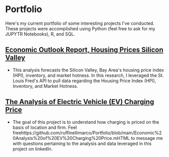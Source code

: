 # Portfolio
Here's my current portfolio of some interesting projects I've conducted. These projects were accomplished using Python (feel free to ask for my JUPYTR Notebooks), R, and SQL. 

## [Economic Outlook Report, Housing Prices Silicon Valley](https://github.com/ruffinellimarco/Portfolio/blob/main/Economic%20Outlook%20Report%2C%20Housing%20Prices%20Silicon%20Valley.mhtml)
* This analysis forecasts the Silicon Valley, Bay Area's housing price index (HPI), inventory, and market hotness. In this research, I leveraged the St. Louis Fred's API to pull data regarding the Housing Price Index (HPI), Inventory, and Market Hotness. 

## [The Analysis of Electric Vehicle (EV) Charging Price](https://github.com/ruffinellimarco/Portfolio/blob/main/Economic%20Analysis%20of%20EV%20Charging%20Price.mHTML)
* The goal of this project is to understand how charging is priced on the basis of location and firm. Feel freehttps://github.com/ruffinellimarco/Portfolio/blob/main/Economic%20Analysis%20of%20EV%20Charging%20Price.mHTML to message me with questions pertaining to the analysis and data leveraged in this project on linkedIn.
